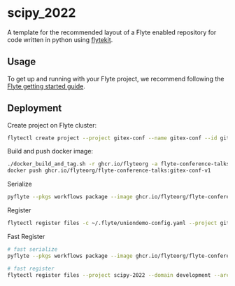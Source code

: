 # scipy_2022

A template for the recommended layout of a Flyte enabled repository for code written in python using [flytekit](https://docs.flyte.org/projects/flytekit/en/latest/).

## Usage

To get up and running with your Flyte project, we recommend following the
[Flyte getting started guide](https://docs.flyte.org/en/latest/getting_started.html).


## Deployment

Create project on Flyte cluster:

```bash
flytectl create project --project gitex-conf --name gitex-conf --id gitex-conf --description 'workflow examples for gitex-conf talk' --config ~/.flyte/unionplayground-config.yaml
```

Build and push docker image:

```bash
./docker_build_and_tag.sh -r ghcr.io/flyteorg -a flyte-conference-talks -v gitex-conf-v1
docker push ghcr.io/flyteorg/flyte-conference-talks:gitex-conf-v1
```

Serialize

```bash
pyflyte --pkgs workflows package --image ghcr.io/flyteorg/flyte-conference-talks:gitex-conf-v1 -f
```

Register

```bash
flytectl register files -c ~/.flyte/uniondemo-config.yaml --project gitex-conf --domain development --archive flyte-package.tgz --version v1
```

Fast Register

```bash
# fast serialize
pyflyte --pkgs workflows package --image ghcr.io/flyteorg/flyte-conference-talks:scipy-2022-v1 --fast -f

# fast register
flytectl register files --project scipy-2022 --domain development --archive flyte-package.tgz --version v1-fast1
```
